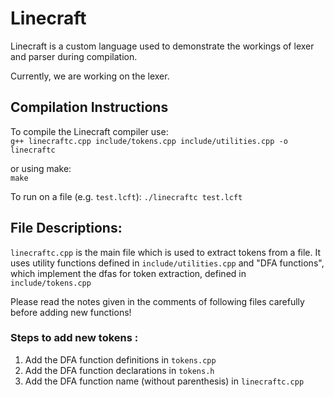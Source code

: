 # Linecraft
Linecraft is a custom language used to demonstrate the workings of lexer and parser during compilation.

Currently, we are working on the lexer.

## Compilation Instructions
To compile the Linecraft compiler use:  
```g++ linecraftc.cpp include/tokens.cpp include/utilities.cpp -o linecraftc```

or using make:  
```make```

To run on a file (e.g. ```test.lcft```): 
```./linecraftc test.lcft```


## File Descriptions:  
```linecraftc.cpp``` is the main file which is used to extract tokens from a file. It uses utility functions defined in ```include/utilities.cpp``` and "DFA functions", which implement the dfas for token extraction, defined in ```include/tokens.cpp```



Please read the notes given in the comments of following files carefully before adding new functions!

### Steps to add new tokens :
1. Add the DFA function definitions in ```tokens.cpp```
2. Add the DFA function declarations in ```tokens.h```
3. Add the DFA function name (without parenthesis) in ```linecraftc.cpp```






